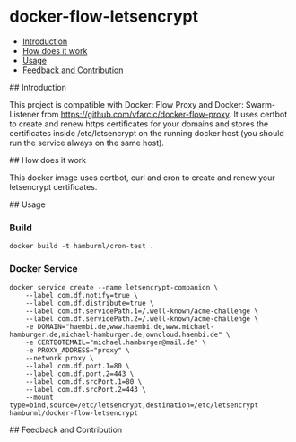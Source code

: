 docker-flow-letsencrypt
==================

* [Introduction](#introduction)
* [How does it work](#how)
* [Usage](#usage)
* [Feedback and Contribution](#feedback-and-contribution)

## Introduction

This project is compatible with Docker: Flow Proxy and Docker: Swarm-Listener from https://github.com/vfarcic/docker-flow-proxy.
It uses certbot to create and renew https certificates for your domains and stores the certificates inside /etc/letsencrypt on the running docker host (you should run the service always on the same host).

## How does it work

This docker image uses certbot, curl and cron to create and renew your letsencrypt certificates.
    

## Usage

### Build
```
docker build -t hamburml/cron-test .
```

### Docker Service

```
docker service create --name letsencrypt-companion \
    --label com.df.notify=true \
    --label com.df.distribute=true \
    --label com.df.servicePath.1=/.well-known/acme-challenge \
    --label com.df.servicePath.2=/.well-known/acme-challenge \
    -e DOMAIN="haembi.de,www.haembi.de,www.michael-hamburger.de,michael-hamburger.de,owncloud.haembi.de" \
    -e CERTBOTEMAIL="michael.hamburger@mail.de" \
    -e PROXY_ADDRESS="proxy" \
    --network proxy \
    --label com.df.port.1=80 \
    --label com.df.port.2=443 \
    --label com.df.srcPort.1=80 \
    --label com.df.srcPort.2=443 \
    --mount type=bind,source=/etc/letsencrypt,destination=/etc/letsencrypt hamburml/docker-flow-letsencrypt
```

## Feedback and Contribution

